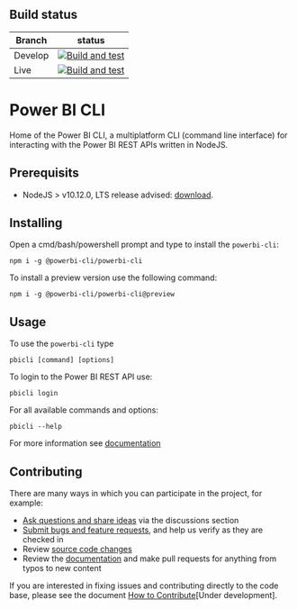 ## Build status

| Branch  | status                                                                                                                                                                                                                           |
| ------- | -------------------------------------------------------------------------------------------------------------------------------------------------------------------------------------------------------------------------------- |
| Develop | [![Build and test](https://github.com/powerbi-cli/powerbi-cli/workflows/Build%20and%20test/badge.svg?branch=develop)](https://github.com/powerbi-cli/powerbi-cli/actions?query=workflow%3A%22Build+and+test%22+branch%3Adevelop) |
| Live    | [![Build and test](https://github.com/powerbi-cli/powerbi-cli/workflows/Build%20and%20test/badge.svg?branch=live)](https://github.com/powerbi-cli/powerbi-cli/actions?query=workflow%3A%22Build+and+test%22+branch%3Alive)       |

# Power BI CLI

Home of the Power BI CLI, a multiplatform CLI (command line interface) for interacting with the Power BI REST APIs written in NodeJS.

## Prerequisits

-   NodeJS > v10.12.0, LTS release advised: [download](https://nodejs.org).

## Installing

Open a cmd/bash/powershell prompt and type to install the `powerbi-cli`:

`npm i -g @powerbi-cli/powerbi-cli`

To install a preview version use the following command:

`npm i -g @powerbi-cli/powerbi-cli@preview`

## Usage

To use the `powerbi-cli` type

`pbicli [command] [options]`

To login to the Power BI REST API use:

`pbicli login`

For all available commands and options:

`pbicli --help`

For more information see [documentation](https://powerbi-cli.github.io/)

## Contributing

There are many ways in which you can participate in the project, for example:

-   [Ask questions and share ideas](https://github.com/powerbi-cli/powerbi-cli/discussions) via the discussions section
-   [Submit bugs and feature requests](https://github.com/powerbi-cli/powerbi-cli/issues), and help us verify as they are checked in
-   Review [source code changes](https://github.com/powerbi-cli/powerbi-cli/pulls)
-   Review the [documentation](https://powerbi-cli.github.io/) and make pull requests for anything from typos to new content

If you are interested in fixing issues and contributing directly to the code base, please see the document [How to Contribute]()[Under development].
